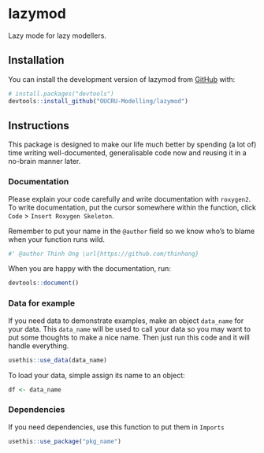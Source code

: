 
<!-- README.md is generated from README.Rmd. Please edit that file -->

# lazymod

<!-- badges: start -->
<!-- badges: end -->

Lazy mode for lazy modellers.

## Installation

You can install the development version of lazymod from
[GitHub](https://github.com/) with:

``` r
# install.packages("devtools")
devtools::install_github("OUCRU-Modelling/lazymod")
```

## Instructions

This package is designed to make our life much better by spending (a lot
of) time writing well-documented, generalisable code now and reusing it
in a no-brain manner later.

### Documentation

Please explain your code carefully and write documentation with
`roxygen2`. To write documentation, put the cursor somewhere within the
function, click `Code` \> `Insert Roxygen Skeleton`.

Remember to put your name in the `@author` field so we know who’s to
blame when your function runs wild.

``` r
#' @author Thinh Ong \url{https://github.com/thinhong}
```

When you are happy with the documentation, run:

``` r
devtools::document()
```

### Data for example

If you need data to demonstrate examples, make an object `data_name` for
your data. This `data_name` will be used to call your data so you may
want to put some thoughts to make a nice name. Then just run this code
and it will handle everything.

``` r
usethis::use_data(data_name)
```

To load your data, simple assign its name to an object:

``` r
df <- data_name
```

### Dependencies

If you need dependencies, use this function to put them in `Imports`

``` r
usethis::use_package("pkg_name")
```
